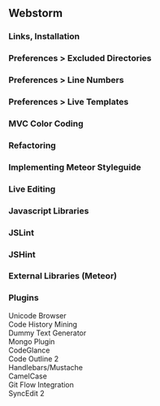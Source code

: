  
## Webstorm



### Links, Installation


### Preferences > Excluded Directories


### Preferences > Line Numbers


### Preferences > Live Templates


### MVC Color Coding 


### Refactoring


### Implementing Meteor Styleguide



### Live Editing


### Javascript Libraries


### JSLint


### JSHint


### External Libraries (Meteor)



### Plugins  
Unicode Browser  
Code History Mining  
Dummy Text Generator  
Mongo Plugin    
CodeGlance  
Code Outline 2  
Handlebars/Mustache  
CamelCase  
Git Flow Integration  
SyncEdit 2  





